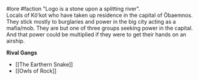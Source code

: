 #lore #faction 
"Logo is a stone upon a splitting river".  
Locals of Kö'kot who have taken up residence in the capital of Öbaemnos. They stick mostly to burglaries and power in the big city acting as a mafia/mob. They are but one of three groups seeking power in the capital. And that power could be multiplied if they were to get their hands on an airship.

**Rival Gangs**
- [[The Earthern Snake]]
- [[Owls of Rock]]